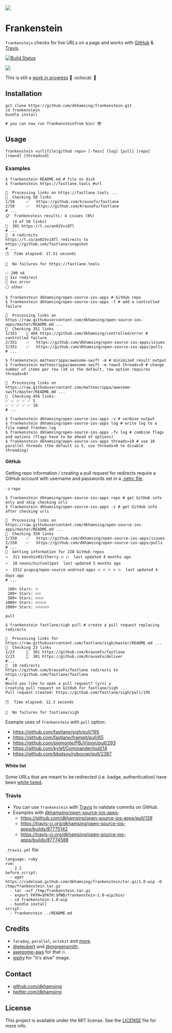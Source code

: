 ![](assets/its-alive.gif)

# Frankenstein

`frankenstein` checks for live URLs on a page and works with [GitHub](#github) & [Travis](#travis).

[![Build Status](https://travis-ci.org/dkhamsing/frankenstein.svg)](https://travis-ci.org/dkhamsing/frankenstein)

![](assets/demo.gif)

This is still a [work in progress](https://github.com/dkhamsing/frankenstein/pull/2) :runner: :octocat: :construction_worker:

## Installation

``` shell
git clone https://github.com/dkhamsing/frankenstein.git
cd frankenstein
bundle install

# you can now run frankensteinfrom bin/ 😎 
```

## Usage

``` shell
frankenstein <url|file|github repo> [-fmzv] [log] [pull] [repo] [row=d] [threads=d]
```

### Examples

``` shell
$ frankenstein README.md # file on disk
$ frankenstein https://fastlane.tools #url

🏃  Processing links on https://fastlane.tools ...
🔎  Checking 50 links
1/50 	 ✅   https://github.com/krausefx/fastlane
2/50 	 ✅   https://github.com/KrauseFx/fastlane
# ...
📋  frankenstein results: 4 issues (8%)
   (4 of 50 links)
🔶  301 https://t.co/an02Vvi8Tl
# ...
🔶  4 redirects
https://t.co/an02Vvi8Tl redirects to
https://github.com/fastlane/snapshot
# ...
🕐  Time elapsed: 17.51 seconds

🏃  No failures for https://fastlane.tools
```

```
✅ 200 ok
🔶 3xx redirect
🔴 4xx error
⚪ other
```

``` shell
$ frankenstein dkhamsing/open-source-ios-apps # GitHub repo
$ frankenstein dkhamsing/open-source-ios-apps -f # add a controlled failure

🏃  Processing links on https://raw.githubusercontent.com/dkhamsing/open-source-ios-apps/master/README.md ...
🔎  Checking 351 links
1/351 	 🔴 404 https://github.com/dkhamsing/controlled/error # controlled failure
2/351 	 ✅   https://github.com/dkhamsing/open-source-ios-apps/issues
3/351 	 ✅   https://github.com/dkhamsing/open-source-ios-apps/pulls
# ...
```

``` shell
$ frankenstein matteocrippa/awesome-swift -m # minimized result output
$ frankenstein matteocrippa/awesome-swift -m row=5 threads=0 # change number of items per row (10 is the default, row option requires threads=0)

🏃  Processing links on https://raw.githubusercontent.com/matteocrippa/awesome-swift/master/README.md ...
🔎  Checking 456 links:
✅ ✅ ✅ ✅ ✅ 5
✅ ✅ ✅ ✅ ✅ 10
# ...
```

``` shell
$ frankenstein dkhamsing/open-source-ios-apps -v # verbose output
$ frankenstein dkhamsing/open-source-ios-apps log # write log to a file named franken_log
$ frankenstein dkhamsing/open-source-ios-apps -fv log # combine flags and options (flags have to be ahead of options)
$ frankenstein dkhamsing/open-source-ios-apps threads=10 # use 10 parallel threads (the default is 5, use threads=0 to disable threading)
```

#### GitHub

Getting repo information / creating a pull request for redirects require a GitHub account with username and passwords set in a [.netrc file](http://octokit.github.io/octokit.rb/#Using_a__netrc_file).

`-z` `repo`

``` shell
$ frankenstein dkhamsing/open-source-ios-apps repo # get GitHub info only and skip checking urls
$ frankenstein dkhamsing/open-source-ios-apps -z # get GitHub info after checking urls

🏃  Processing links on https://raw.githubusercontent.com/dkhamsing/open-source-ios-apps/master/README.md ...
🔎  Checking 350 links
1/350 	 ✅   https://github.com/dkhamsing/open-source-ios-apps/issues
2/350 	 ✅   https://github.com/dkhamsing/open-source-ios-apps/pulls
# ...
🔎  Getting information for 228 GitHub repos
⭐️  311 kenshin03/Cherry 🔥 🔥  last updated 4 months ago
⭐️  18 neonichu/CoolSpot  last updated 5 months ago
⭐️  2312 pcqpcq/open-source-android-apps 🔥 🔥 🔥 🔥 🔥  last updated 4 days ago
# ...
```

```
 100+ Stars: 🔥
 200+ Stars: 🔥🔥
 500+ Stars: 🔥🔥🔥
1000+ Stars: 🔥🔥🔥🔥
2000+ Stars: 🔥🔥🔥🔥🔥
```

`pull`

``` shell
$ frankenstein fastlane/sigh pull # create a pull request replacing redirects

🏃  Processing links for https://raw.githubusercontent.com/fastlane/sigh/master/README.md ...
🔎  Checking 23 links
1/23 	 🔶  301 https://github.com/KrauseFx/fastlane
2/23 	 🔶  301 https://github.com/KrauseFx/deliver
#...
🔶  10 redirects
https://github.com/KrauseFx/fastlane redirects to
https://github.com/fastlane/fastlane
#...
Would you like to open a pull request? (y/n) y
Creating pull request on GitHub for fastlane/sigh ...
Pull request created: https://github.com/fastlane/sigh/pull/195

🕐  Time elapsed: 12.3 seconds

🏃  No failures for fastlane/sigh
```

Example uses of `frankenstein` with `pull` option:

- https://github.com/fastlane/sigh/pull/195
- https://github.com/fastlane/frameit/pull/65
- https://github.com/piemonte/PBJVision/pull/293
- https://github.com/kylef/Commander/pull/14
- https://github.com/bbatsov/rubocop/pull/2387

#### White list

Some URLs that are meant to be redirected (i.e. badge, authentication) have been [white listed](lib/frankenstein/constants.rb).

### Travis

- You can use `frankenstein` with [Travis](https://travis-ci.org/) to validate commits on GitHub.
- Examples with [dkhamsing/open-source-ios-apps](https://github.com/dkhamsing/open-source-ios-apps):
  - https://github.com/dkhamsing/open-source-ios-apps/pull/139
  - https://travis-ci.org/dkhamsing/open-source-ios-apps/builds/87775142
  - https://travis-ci.org/dkhamsing/open-source-ios-apps/builds/87774588

`.travis.yml` file

```
language: ruby
rvm:
  - 2.2
before_script:
  - wget https://codeload.github.com/dkhamsing/frankenstein/tar.gz/1.0-wip -O /tmp/frankenstein.tar.gz
  - tar -xvf /tmp/frankenstein.tar.gz
  - export PATH=$PATH:$PWD/frankenstein-1.0-wip/bin/
  - cd frankenstein-1.0-wip
  - bundle install
script:  
  - frankenstein ../README.md
```

## Credits

- `faraday`, `parallel`, `octokit` and [more](lib/frankenstein.rb).
- [@eteubert](http://stackoverflow.com/questions/5532362/how-do-i-get-the-destination-url-of-a-shortened-url-using-ruby/20818142#20818142) and [@mgreensmith](http://mattgreensmith.net/2013/08/08/commit-directly-to-github-via-api-with-octokit/).
- [awesome-aws](https://github.com/donnemartin/awesome-aws) for that 🔥.
- [giphy](http://giphy.com/gifs/2MMB4JT8lokbS) for "it's alive" image.

## Contact

- [github.com/dkhamsing](https://github.com/dkhamsing)
- [twitter.com/dkhamsing](https://twitter.com/dkhamsing)

## License

This project is available under the MIT license. See the [LICENSE](LICENSE) file for more info.
